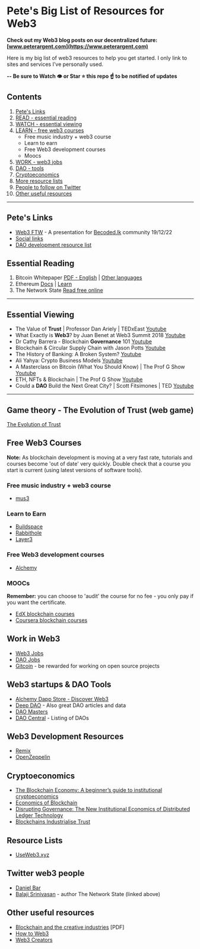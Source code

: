 # Pete's Big List of Resources for Web3

**Check out my Web3 blog posts on our decentralized future: [www.peterargent.com](https://www.peterargent.com)** 

Here is my big list of web3 resources to help you get started. I only link to sites and services I've personally used.

**-- Be sure to Watch 👁️ or Star ⭐️ this repo ☝️ to be notified of updates**

## Contents
1. [Pete's Links](#petes-links)
1. [READ - essential reading](#essential-reading)
2. [WATCH - essential viewing](#essential-viewing)
3. [LEARN - free web3 courses](#free-web3-courses)
    - Free music industry + web3 course
    - Learn to earn
    - Free Web3 development courses
    - Moocs
4. [WORK - web3 jobs](#work-in-web3)
5. [DAO - tools](#dao-tools)
6. [Cryptoeconomics](#cryptoeconomics)
7. [More resource lists](#resource-lists)
8. [People to follow on Twitter](#twitter-web3-people)
9. [Other useful resources](#other-useful-resources)

---

## Pete's Links
- [Web3 FTW](https://pitch.com/public/5b9a0b6c-8f22-4ab5-b861-f8bc8a5cddb9) - A presentation for [Becoded.lk](https://becoded.lk) community 19/12/22
- [Social links](https://bit.ly/m/pete-argent)
- [DAO development resource list](https://socialimpactinnovation.notion.site/72c77a4840d34412962e94368ff442c4?v=73d6be7902f3407d9a20f9bb92b74124)

## Essential Reading
1. Bitcoin Whitepaper [PDF - English](https://bitcoin.org/bitcoin.pdf) | [Other languages](https://bitcoin.org/en/bitcoin-paper)
2. Ethereum [Docs](https://ethereum.org/en/developers/docs/) | [Learn](https://ethereum.org/en/learn/)
3. The Network State [Read free online](https://thenetworkstate.com/)

---

## Essential Viewing
- The Value of **Trust** | Professor Dan Ariely | TEDxEast [Youtube](https://youtu.be/mwzBJF5Q7Vw?t=95)
- What Exactly is **Web3**? by Juan Benet at Web3 Summit 2018 [Youtube](https://www.youtube.com/watch?v=l44z35vabvA)
- Dr Cathy Barrera - Blockchain **Governance** 101 [Youtube](https://youtu.be/-ObMqxHaSmc?list=PL7eVtcQCTlGMxtEvUG3B5KyWn7HUcEfLa&t=8281)
- Blockchain & Circular Supply Chain with Jason Potts [Youtube](https://youtu.be/3-LnKH9QlBo)
- The History of Banking: A Broken System? [Youtube](https://www.youtube.com/watch?v=aIQY44LCIjc)
- Ali Yahya: Crypto Business Models [Youtube](https://www.youtube.com/watch?v=AI1N6dY8vSQ)
- A Masterclass on Bitcoin (What You Should Know) | The Prof G Show [Youtube](https://www.youtube.com/watch?v=1AVLV3fq4Ic)
- ETH, NFTs & Blockchain | The Prof G Show [Youtube](https://www.youtube.com/watch?v=EZLDwnXGzOM)
- Could a **DAO** Build the Next Great City? | Scott Fitsimones | TED [Youtube](https://www.youtube.com/watch?v=zTStDvUtQWc)

---

## Game theory - The Evolution of Trust (web game)
[The Evolution of Trust](https://ncase.me/trust/)

## Free Web3 Courses

**Note:** As blockchain development is moving at a very fast rate, tutorials and courses become 'out of date' very quickly. Double check that a course you start is current (using latest versions of software tools).

### Free music industry + web3 course
- [mus3](https://www.mus3.io/)

### Learn to Earn
- [Buildspace](https://buildspace.so/)
- [Rabbithole](https://rabbithole.gg/)
- [Layer3](https://beta.layer3.xyz/bounties)

### Free Web3 development courses
- [Alchemy](https://university.alchemy.com/)

### MOOCs
**Remember:** you can choose to 'audit' the course for no fee - you only pay if you want the certificate.
- [EdX blockchain courses](https://www.edx.org/learn/blockchain)
- [Coursera blockchain courses](https://www.coursera.org/courses?query=blockchain)

## Work in Web3
- [Web3 Jobs](https://web3.career/)
- [DAO Jobs](https://daomatch.xyz/)
- [Gitcoin](https://gitcoin.co/bounties/funder) - be rewarded for working on open source projects

## Web3 startups & DAO Tools
- [Alchemy Dapp Store - Discover Web3](https://www.alchemy.com/dapps)
- [Deep DAO](https://deepdao.io/dao_tools) - Also great DAO articles and data
- [DAO Masters](https://www.daomasters.xyz/)
- [DAO Central](https://daocentral.com/) - Listing of DAOs

## Web3 Development Resources
- [Remix](https://remix-project.org/)
- [OpenZeppelin](https://docs.openzeppelin.com/learn/)

## Cryptoeconomics
- [The Blockchain Economy: A beginner’s guide to institutional cryptoeconomics](https://medium.com/cryptoeconomics-australia/the-blockchain-economy-a-beginners-guide-to-institutional-cryptoeconomics-64bf2f2beec4)
- [Economics of Blockchain](https://papers.ssrn.com/sol3/papers.cfm?abstract_id=2744751)
- [Disrupting Governance: The New Institutional Economics of Distributed Ledger Technology](https://papers.ssrn.com/sol3/papers.cfm?abstract_id=2811995)
- [Blockchains Industrialise Trust](https://papers.ssrn.com/sol3/papers.cfm?abstract_id=3074070)

## Resource Lists
- [UseWeb3.xyz](https://www.useweb3.xyz/)

## Twitter web3 people
- [Daniel Bar](https://twitter.com/danieltbar)
- [Balaji Srinivasan](https://twitter.com/balajis) - author The Network State (linked above)

## Other useful resources
- [Blockchain and the creative industries](https://apo.org.au/sites/default/files/resource-files/2019-11/apo-nid267131.pdf) [PDF]
- [How to Web3](https://www.howtoweb3.guide/)
- [Web3 Creators](https://www.web3creators.com/learn-web3)
